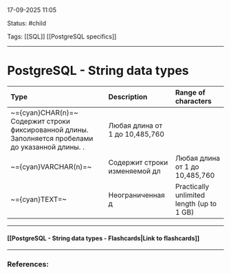 
17-09-2025 11:05

Status: #child

Tags: [[SQL]] [[PostgreSQL specifics]]

---
# PostgreSQL - String data types

| Type                 | Description                                                                     | Range of characters                       |
| :------------------- | :----------------------------------------------------------------------------- | :---------------------------------------- |
| ~={cyan}CHAR(n)=~    Содержит строки фиксированной длины. Заполняется пробелами до указанной длины. .  | Любая длина от 1 до 10,485,760            |
| ~={cyan}VARCHAR(n)=~ | Содержит строки изменяемой дл                                                   | Любая длина от 1 до 10,485,760            |
| ~={cyan}TEXT=~       | Неограниченная д                                                                | Practically unlimited length (up to 1 GB) |

----
#### [[PostgreSQL - String data types - Flashcards|Link to flashcards]]



---
### References:

